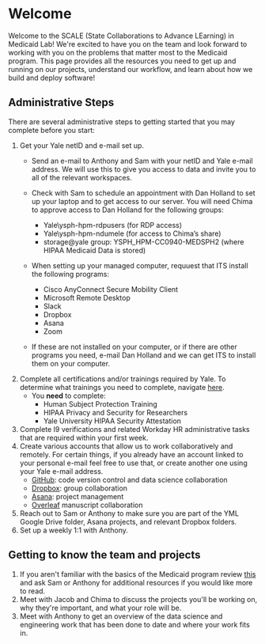 # Welcome

Welcome to the SCALE (State Collaborations to Advance LEarning) in Medicaid Lab! We're excited to have you on the team and look forward to working with you on the problems that matter most to the Medicaid program. This page provides all the resources you need to get up and running on our projects, understand our workflow, and learn about how we build and deploy software!

## Administrative Steps
There are several administrative steps to getting started that you may complete before you start:

1. Get your Yale netID and e-mail set up.
    - Send an e-mail to Anthony and Sam with your netID and Yale e-mail address. We will use this to give you access to data and invite you to all of the relevant workspaces.
    - Check with Sam to schedule an appointment with Dan Holland to set up your laptop and to get access to our server. You will need Chima to approve access to Dan Holland for the following groups: 
        - Yale\ysph-hpm-rdpusers (for RDP access)
        - Yale\ysph-hpm-ndumele (for access to Chima’s share)
        - storage@yale group: YSPH_HPM-CC0940-MEDSPH2 (where HIPAA Medicaid Data is stored)
    - When setting up your managed computer, requuest that ITS install the following programs:
        - Cisco AnyConnect Secure Mobility Client
        - Microsoft Remote Desktop
        - Slack 
        - Dropbox
        - Asana
        - Zoom 
        
    - If these are not installed on your computer, or if there are other programs you need, e-mail Dan Holland and we can get ITS to install them on your computer. 
2. Complete all certifications and/or trainings required by Yale. To determine what trainings you need to complete, navigate [here](https://bmsweb.med.yale.edu/tms/tmspage).
    - You **need** to complete:
        - Human Subject Protection Training 
        - HIPAA Privacy and Security for Researchers 
        - Yale University HIPAA Security Attestation
3. Complete I9 verifications and related Workday HR administrative tasks that are required within your first week. 
4. Create various accounts that allow us to work collaboratively and remotely. For certain things, if you already have an account linked to your personal e-mail feel free to use that, or create another one using your Yale e-mail address.
    - [GitHub](https://github.com): code version control and data science collaboration
    - [Dropbox](https://dropbox.com): group collaboration 
    - [Asana](https://asana.com): project management
    - [Overleaf](https://www.overleaf.com/) manuscript collaboration
5. Reach out to Sam or Anthony to make sure you are part of the YML Google Drive folder, Asana projects, and relevant Dropbox folders. 
6. Set up a weekly 1:1 with Anthony. 

## Getting to know the team and projects
1. If you aren't familiar with the basics of the Medicaid program review [this](https://www.kff.org/medicaid/fact-sheet/medicaid-pocket-primer) and ask Sam or Anthony for additional resources if you would like more to read.
2. Meet with Jacob and Chima to discuss the projects you'll be working on, why they're important, and what your role will be.
3. Meet with Anthony to get an overview of the data science and engineering work that has been done to date and where your work fits in.
